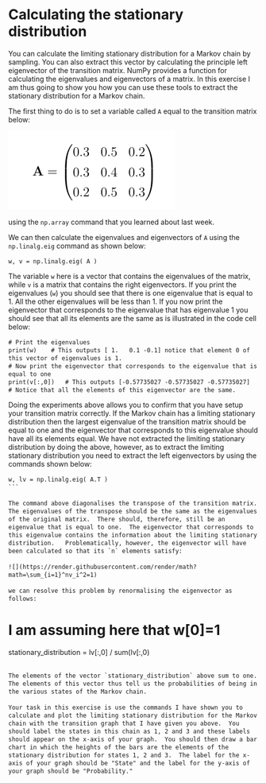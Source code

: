# Calculating the stationary distribution

You can calculate the limiting stationary distribution for a Markov chain by sampling.  You can also extract this vector by calculating the principle left eigenvector of the transition matrix.  NumPy provides a function for calculating the eigenvalues and eigenvectors of a matrix.  In this exercise I am thus going to show you how you can use these tools to extract the stationary distribution for a Markov chain.

The first thing to do is to set a variable called `A` equal to the transition matrix below:

![](matrix.png)

using the `np.array` command that you learned about last week.

We can then calculate the eigenvalues and eigenvectors of `A` using the `np.linalg.eig` command as shown below:

````
w, v = np.linalg.eig( A )
````

The variable `w` here is a vector that contains the eigenvalues of the matrix, while `v` is a matrix that contains the right eigenvectors.  If you print the eigenvalues (`w`) you should see that there is one eigenvalue that is equal to 1.  All the other eigenvalues will be less than 1.  If you now print the eigenvector that corresponds to the eigenvalue that has eigenvalue 1 you should see that all its elements are the same as is illustrated in the code cell below:

````
# Print the eigenvalues
print(w)    # This outputs [ 1.   0.1 -0.1] notice that element 0 of this vector of eigenvalues is 1.
# Now print the eigenvector that corresponds to the eigenvalue that is equal to one
print(v[:,0])   # This outputs [-0.57735027 -0.57735027 -0.57735027]  # Notice that all the elements of this eigenvector are the same.
````

Doing the experiments above allows you to confirm that you have setup your transition matrix correctly.  If the Markov chain has a limiting stationary distribution then the largest eigenvalue of the transition matrix should be equal to one and the eigenvector that corresponds to this eigenvalue should have all its elements equal.  We have not extracted the limiting stationary distribution by doing the above, however, as to extract the limiting stationary distribution you need to extract the left eigenvectors by using the commands shown below:

````
w, lv = np.linalg.eig( A.T )
```

The command above diagonalises the transpose of the transition matrix.  The eigenvalues of the transpose should be the same as the eigenvalues of the original matrix.  There should, therefore, still be an eigenvalue that is equal to one.  The eigenvector that corresponds to this eigenvalue contains the information about the limiting stationary distribution.   Problematically, however, the eigenvector will have been calculated so that its `n` elements satisfy:

![](https://render.githubusercontent.com/render/math?math=\sum_{i=1}^nv_i^2=1)

we can resolve this problem by renormalising the eigenvector as follows:

````
# I am assuming here that w[0]=1
stationary_distribution = lv[:,0] / sum(lv[:,0)
````

The elements of the vector `stationary_distribution` above sum to one.  The elements of this vector thus tell us the probabilities of being in the various states of the Markov chain.

Your task in this exercise is use the commands I have shown you to calculate and plot the limiting stationary distribution for the Markov chain with the transition graph that I have given you above.  You should label the states in this chain as 1, 2 and 3 and these labels should appear on the x-axis of your graph.  You should then draw a bar chart in which the heights of the bars are the elements of the stationary distribution for states 1, 2 and 3.  The label for the x-axis of your graph should be "State" and the label for the y-axis of your graph should be "Probability."

